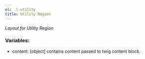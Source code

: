 ```yaml
---
el: .l-utility
title: Utility Region
---
```

_Layout for Utility Region_

### Variables:
* content: [object] contains content passed to twig content block.